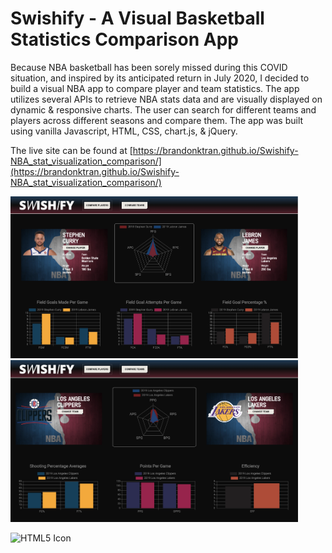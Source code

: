 # Swishify - A Visual Basketball Statistics Comparison App
Because NBA basketball has been sorely missed during this COVID situation, and inspired by its anticipated return in July 2020, I decided to build a visual NBA app to compare player and team statistics. The app utilizes several APIs to retrieve NBA stats data and are visually displayed on dynamic & responsive charts. The user can search for different teams and players across different seasons and compare them. The app was built using vanilla Javascript, HTML, CSS, chart.js, & jQuery.

The live site can be found at [https://brandonktran.github.io/Swishify-NBA_stat_visualization_comparison/](https://brandonktran.github.io/Swishify-NBA_stat_visualization_comparison/)


<img src="assets/images/player.png" alt="HTML5 Icon" width="460"><img src="assets/images/team.png" alt="HTML5 Icon" width="460">

<img src="assets/images/swish.gif" alt="HTML5 Icon" width="940"> 
